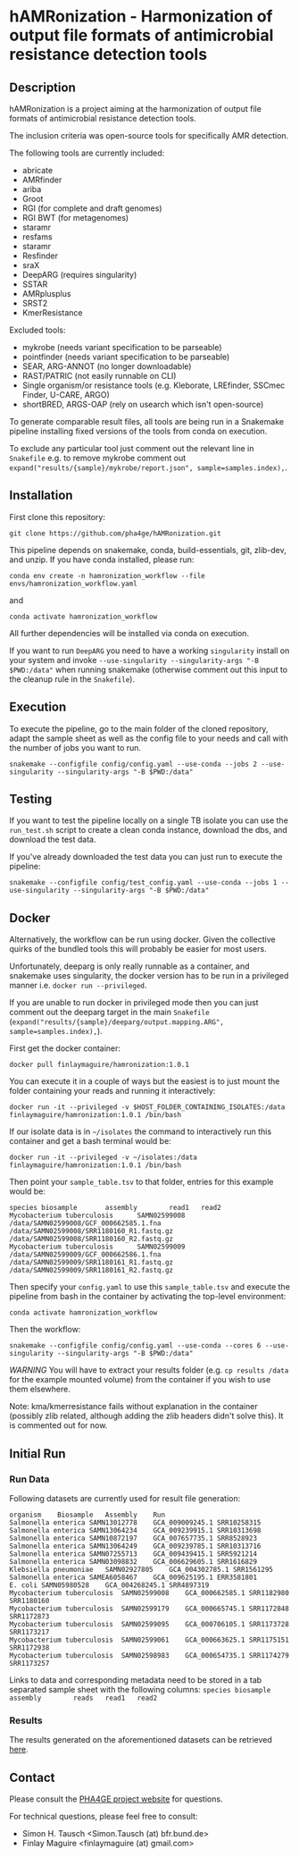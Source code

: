 hAMRonization - Harmonization of output file formats of antimicrobial resistance detection tools 
=======================================
Description
-----------
hAMRonization is a project aiming at the harmonization of output file formats of antimicrobial resistance detection tools. 

The inclusion criteria was open-source tools for specifically AMR detection.

The following tools are currently included:
* abricate
* AMRfinder
* ariba
* Groot
* RGI (for complete and draft genomes)
* RGI BWT (for metagenomes)
* staramr
* resfams
* staramr
* Resfinder
* sraX
* DeepARG (requires singularity)
* SSTAR
* AMRplusplus
* SRST2 
* KmerResistance

Excluded tools:
* mykrobe (needs variant specification to be parseable)
* pointfinder (needs variant specification to be parseable)
* SEAR, ARG-ANNOT (no longer downloadable)
* RAST/PATRIC (not easily runnable on CLI)
* Single organism/or resistance tools (e.g. Kleborate, LREfinder, SSCmec Finder, U-CARE, ARGO)
* shortBRED, ARGS-OAP (rely on usearch which isn't open-source)

To generate comparable result files, all tools are being run in a Snakemake pipeline installing fixed versions of the tools from conda on execution.

To exclude any particular tool just comment out the relevant line in `Snakefile` e.g. to remove mykrobe comment out `expand("results/{sample}/mykrobe/report.json", sample=samples.index),`.

Installation 
------------

First clone this repository:

`git clone https://github.com/pha4ge/hAMRonization.git`

This pipeline depends on snakemake, conda, build-essentials, git, zlib-dev, and unzip. 
If you have conda installed, please run:

`conda env create -n hamronization_workflow --file envs/hamronization_workflow.yaml` 

and 

`conda activate hamronization_workflow`

All further dependencies will be installed via conda on execution.

If you want to run `DeepARG` you need to have a working `singularity` install on your system and invoke `--use-singularity --singularity-args "-B $PWD:/data"` when running snakemake (otherwise comment out this input to the cleanup rule in the `Snakefile`).


Execution
---------

To execute the pipeline, go to the main folder of the cloned repository, adapt the sample sheet as well as the config file to your needs and call with the number of jobs you want to run.

`snakemake --configfile config/config.yaml --use-conda --jobs 2 --use-singularity --singularity-args "-B $PWD:/data"` 

Testing
-------

If you want to test the pipeline locally on a single TB isolate you can use the
`run_test.sh` script to create a clean conda instance, download the dbs, and download
the test data. 

If you've already downloaded the test data you can just run to execute the pipeline:

`snakemake --configfile config/test_config.yaml --use-conda --jobs 1 --use-singularity --singularity-args "-B $PWD:/data"`

Docker
------

Alternatively, the workflow can be run using docker.  Given the collective quirks of the bundled tools this will probably be easier for most users.

Unfortunately, deeparg is only really runnable as a container, and snakemake uses singularity, the docker version has to be run in a privileged manner i.e. `docker run --privileged`.

If you are unable to run docker in privileged mode then you can just comment out the deeparg target in the main `Snakefile` (`expand("results/{sample}/deeparg/output.mapping.ARG", sample=samples.index),`).

First get the docker container:

`docker pull finlaymaguire/hamronization:1.0.1`

You can execute it in a couple of ways but the easiest is to just mount the folder containing your reads and running it interactively:

`docker run -it --privileged -v $HOST_FOLDER_CONTAINING_ISOLATES:/data finlaymaguire/hamronization:1.0.1 /bin/bash`

If our isolate data is in `~/isolates` the command to interactively run this container and get a bash terminal would be:

`docker run -it --privileged -v ~/isolates:/data finlaymaguire/hamronization:1.0.1 /bin/bash`

Then point your `sample_table.tsv` to that folder, entries for this example would be:

```
species biosample       assembly        read1   read2
Mycobacterium tuberculosis      SAMN02599008    /data/SAMN02599008/GCF_000662585.1.fna  /data/SAMN02599008/SRR1180160_R1.fastq.gz       /data/SAMN02599008/SRR1180160_R2.fastq.gz
Mycobacterium tuberculosis      SAMN02599009    /data/SAMN02599009/GCF_000662586.1.fna  /data/SAMN02599009/SRR1180161_R1.fastq.gz       /data/SAMN02599009/SRR1180161_R2.fastq.gz
```

Then specify your `config.yaml` to use this `sample_table.tsv` and execute the pipeline from bash in the container by activating the top-level environment:

`conda activate hamronization_workflow`

Then the workflow:

`snakemake --configfile config/config.yaml --use-conda --cores 6 --use-singularity --singularity-args "-B $PWD:/data"`

*WARNING* You will have to extract your results folder (e.g. `cp results /data` for the example mounted volume) from the container if you wish to use them elsewhere.  

Note: kma/kmerresistance fails without explanation in the container (possibly zlib related, although adding the zlib headers didn't solve this). It is commented out for now.


Initial Run
-----------

### Run Data

Following datasets are currently used for result file generation:
```
organism    Biosample   Assembly    Run
Salmonella enterica SAMN13012778    GCA_009009245.1 SRR10258315
Salmonella enterica SAMN13064234    GCA_009239915.1 SRR10313698
Salmonella enterica SAMN10872197    GCA_007657735.1 SRR8528923
Salmonella enterica SAMN13064249    GCA_009239785.1 SRR10313716
Salmonella enterica SAMN07255713    GCA_009439415.1 SRR5921214
Salmonella enterica SAMN03098832    GCA_006629605.1 SRR1616829
Klebsiella pneumoniae   SAMN02927805    GCA_004302785.1 SRR1561295
Salmonella enterica SAMEA6058467    GCA_009625195.1 ERR3581801
E. coli SAMN05980528    GCA_004268245.1 SRR4897319
Mycobacterium tuberculosis  SAMN02599008    GCA_000662585.1 SRR1182980 SRR1180160
Mycobacterium tuberculosis  SAMN02599179    GCA_000665745.1 SRR1172848 SRR1172873
Mycobacterium tuberculosis  SAMN02599095    GCA_000706105.1 SRR1173728 SRR1173217
Mycobacterium tuberculosis  SAMN02599061    GCA_000663625.1 SRR1175151 SRR1172938
Mycobacterium tuberculosis  SAMN02598983    GCA_000654735.1 SRR1174279 SRR1173257
```
Links to data and corresponding metadata need to be stored in a tab separated sample sheet with the following columns:
`species biosample       assembly        reads   read1   read2`


### Results

The results generated on the aforementioned datasets can be retrieved [here](https://databay.bfrlab.de/d/c937ce66a7f2406e9a0f/).

Contact
-------
Please consult the [PHA4GE project website](https://github.com/pha4ge) for questions.

For technical questions, please feel free to consult:
 * Simon H. Tausch <Simon.Tausch (at) bfr.bund.de> 
 * Finlay Maguire <finlaymaguire (at) gmail.com> 
 

